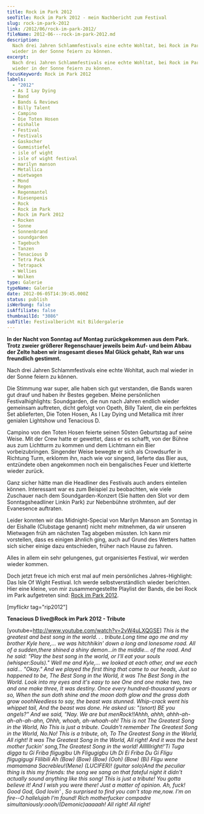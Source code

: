 ```yaml
---
title: Rock im Park 2012
seoTitle: Rock im Park 2012 - mein Nachbericht zum Festival
slug: rock-im-park-2012
link: /2012/06/rock-im-park-2012/
fileName: 2012-06---rock-im-park-2012.md
description:
  Nach drei Jahren Schlammfestivals eine echte Wohltat, bei Rock im Park mal
  wieder in der Sonne feiern zu können.
excerpt:
  Nach drei Jahren Schlammfestivals eine echte Wohltat, bei Rock im Park mal
  wieder in der Sonne feiern zu können.
focusKeyword: Rock im Park 2012
labels:
  - "2012"
  - As I Lay Dying
  - Band
  - Bands & Reviews
  - Billy Talent
  - Campino
  - Die Toten Hosen
  - eishalle
  - Festival
  - Festivals
  - Gaskocher
  - Gummistiefel
  - isle of wight
  - isle of wight festival
  - marilyn manson
  - Metallica
  - mietwagen
  - Mond
  - Regen
  - Regenmantel
  - Riesenpenis
  - Rock
  - Rock im Park
  - Rock im Park 2012
  - Rocken
  - Sonne
  - Sonnenbrand
  - soundgarden
  - Tagebuch
  - Tanzen
  - Tenacious D
  - Tetra Pack
  - Tetrapack
  - Wellies
  - Wolken
type: Galerie
typeName: Galerie
date: 2012-06-05T14:39:45.000Z
status: publish
isWerbung: false
isAffiliate: false
thumbnailId: "3086"
subTitle: Festivalbericht mit Bildergalerie
---
```


<strong>In der Nacht von Sonntag auf Montag zurückgekommen aus dem Park. Trotz
zweier größerer Regenschauer jeweils beim Auf- und beim Abbau der Zelte haben
wir insgesamt dieses Mal Glück gehabt, Rah war uns freundlich gestimmt.
</strong>

Nach drei Jahren Schlammfestivals eine echte Wohltat, auch mal wieder in der
Sonne feiern zu können.

Die Stimmung war super, alle haben sich gut verstanden, die Bands waren gut
drauf und haben ihr Bestes gegeben. Meine persönlichen Festivalhighlights:
Soundgarden, die nun nach Jahren endlich wieder gemeinsam auftreten, dicht
gefolgt von Opeth, Billy Talent, die ein perfektes Set ablieferten, Die Toten
Hosen, As I Lay Dying und Metallica mit ihrer genialen Lightshow und Tenacious
D.

Campino von den Toten Hosen feierte seinen 50sten Geburtstag auf seine Weise.
Mit der Crew hatte er gewettet, dass er es schafft, von der Bühne aus zum
Lichtturm zu kommen und dem Lichtmann ein Bier vorbeizubringen. Singender Weise
bewegte er sich als Crowdsurfer in Richtung Turm, erklomm ihn, nach wie vor
singend, lieferte das Bier aus, entzündete oben angekommen noch ein bengalisches
Feuer und kletterte wieder zurück.

Ganz sicher hätte man die Headliner des Festivals auch anders einteilen können.
Interessant war es zum Beispiel zu beobachten, wie viele Zuschauer nach dem
Soundgarden-Konzert (Sie hatten den Slot vor dem Sonntagsheadliner Linkin Park)
zur Nebenbühne ströhmten, auf der Evanesence auftraten.

Leider konnten wir das Midnight-Special von Marilyn Manson am Sonntag in der
Eishalle (Clubstage genannt) nicht mehr mitnehmen, da wir unseren Mietwagen früh
am nächsten Tag abgeben müssten. Ich kann mir vorstellen, dass es einigen
ähnlich ging, auch auf Grund des Wetters hatten sich sicher einige dazu
entschieden, früher nach Hause zu fahren.

Alles in allem ein sehr gelungenes, gut organisiertes Festival, wir werden
wieder kommen.

Doch jetzt freue ich mich erst mal auf mein persönliches Jahres-Highlight: Das
Isle Of Wight Festival. Ich werde selbstverständlich wieder berichten. Hier eine
kleine, von mir zusammengestellte Playlist der Bands, die bei Rock im Park
aufgetreten sind:
<a href="http://open.spotify.com/user/1121757456/playlist/1F3w3FUQBVoEwYoKRV0Cv6" target="_blank" rel="noopener">Rock
im Park 2012</a>.

[myflickr tag="rip2012"]

<strong>Tenacious D live@Rock im Park 2012 - Tribute</strong>

[youtube=http://www.youtube.com/watch?v=2vW4uLXQGSE] <em>This is the greatest
and best song in the world. . . tribute.</em><em>Long time ago me and my brother
Kyle here,... </em><em>we was hitchhikin' down a long and lonesome road.
</em><em>All of a sudden,</em><em>there shined a shiny demon...</em><em>in the
middle... </em><em>of the road. </em><em>And he said: </em><em>"Play the best
song in the world, </em><em>or I'll eat your souls (whisper:Souls)."
</em><em>Well me and Kyle,... we looked at each other, </em><em>and we each
said... </em><em>"Okay." </em><em>And we played the first thing that came to our
heads, </em><em>Just so happened to be, </em><em>The Best Song in the World,
</em><em>it was The Best Song in the World. </em><em>Look into my eyes and it's
easy to see </em><em>One and one make two, </em><em>two and one make three,
</em><em>It was destiny. </em><em>Once every hundred-thousand years or so,
</em><em>When the sun doth shine and the moon doth glow </em><em>and the grass
doth grow oooh</em><em>Needless to say, </em><em>the beast was stunned.
</em><em>Whip-crack went his whippet tail, </em><em>And the beast was done.
</em><em>He asked us: </em><em>"(snort) BE you angels?" </em><em>And we said,
</em><em>"Nay. </em><em>We are but men</em><em>Rock!!</em><em>Ahhh, ahhh,
ahhh-ah-ah-ah-ah-ahn, </em><em>Ohhh, whoah, ah-whoah-oh! </em><em>This is not
The Greatest Song in the World, No </em><em>This is just a tribute.
</em><em>Couldn't remember The Greatest Song in the World, No.</em><em>No!
</em><em>This is a tribute, oh, </em><em>To The Greatest Song in the World,
</em><em>All right! </em><em>It was The Greatest Song in the World, </em><em>All
right! </em><em>And it was the best mother fuckin' song,</em><em>The Greatest
Song in the world! </em><em>Allllllright!</em><em>'Ti Tuga digga tu Gi Friba
fligugibu Uh Fligugigbu Uh Di Ei Friba Du Gi Fligu fligugigugi Flilibili Ah
</em><em>(Bow) (Bow) (Bow) (Ooh) (Bow) (Bi) </em><em>Fligu wene mamamana
Sacrebleu!</em><em>(Mene) (LUCIFER)! </em><em>(guitar solo)</em><em>And the
peculiar thing is this my friends: </em><em>the song we sang on that fateful
night it didn't actually sound </em><em>anything like this song! </em><em>This
is just a tribute! </em><em>You gotta believe it! </em><em>And I wish you were
there! </em><em>Just a matter of opinion. </em><em>Ah, fuck! </em><em>Good God,
God lovin' , </em><em>So surprised to find you can't stop me,now. </em><em>I'm
on fire--</em><em>O hallelujah I'm found! Rich motherfucker compadre
simultaniously:oooh/(Demonic)aaaaah! </em><em>All right! </em><em>All
right!</em>

&nbsp;

